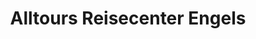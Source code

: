 ---
title: "Alltours Reisecenter Engels"
url: /koblenz/alltours-reisecenter-engels/
shop: Reisebüro
---
